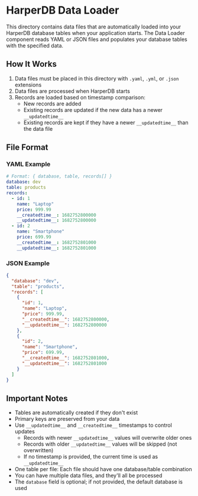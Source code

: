 # HarperDB Data Loader

This directory contains data files that are automatically loaded into your HarperDB database tables when your application starts. The Data Loader component reads YAML or JSON files and populates your database tables with the specified data.

## How It Works

1. Data files must be placed in this directory with `.yaml`, `.yml`, or `.json` extensions
2. Data files are processed when HarperDB starts
3. Records are loaded based on timestamp comparison:
   - New records are added
   - Existing records are updated if the new data has a newer `__updatedtime__`
   - Existing records are kept if they have a newer `__updatedtime__` than the data file

## File Format

### YAML Example

```yaml
# Format: { database, table, records[] }
database: dev
table: products
records:
  - id: 1
    name: "Laptop"
    price: 999.99
    __createdtime__: 1682752800000
    __updatedtime__: 1682752800000
  - id: 2
    name: "Smartphone"
    price: 699.99
    __createdtime__: 1682752801000
    __updatedtime__: 1682752801000
```

### JSON Example

```json
{
  "database": "dev",
  "table": "products",
  "records": [
    {
      "id": 1,
      "name": "Laptop",
      "price": 999.99,
      "__createdtime__": 1682752800000,
      "__updatedtime__": 1682752800000
    },
    {
      "id": 2,
      "name": "Smartphone",
      "price": 699.99,
      "__createdtime__": 1682752801000,
      "__updatedtime__": 1682752801000
    }
  ]
}
```

## Important Notes

- Tables are automatically created if they don't exist
- Primary keys are preserved from your data
- Use `__updatedtime__` and `__createdtime__` timestamps to control updates
  - Records with newer `__updatedtime__` values will overwrite older ones
  - Records with older `__updatedtime__` values will be skipped (not overwritten)
  - If no timestamp is provided, the current time is used as `__updatedtime__`
- One table per file: Each file should have one database/table combination
- You can have multiple data files, and they'll all be processed
- The `database` field is optional; if not provided, the default database is used
